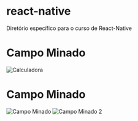 # react-native
Diretório específico para o curso de React-Native


# Campo Minado
![Calculadora](https://github.com/brwno/react-native/blob/master/Captura%20de%20Tela%202020-04-14%20às%2012.36.00.png)

# Campo Minado
![Campo Minado](https://github.com/brwno/react-native/blob/master/Captura%20de%20Tela%202020-04-14%20às%2012.26.48.png)
![Campo Minado 2](https://github.com/brwno/react-native/blob/master/Captura%20de%20Tela%202020-04-14%20às%2012.26.37.png)
